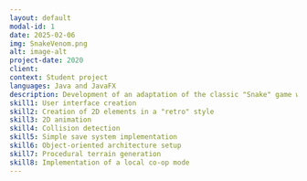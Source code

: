 ```yaml
---
layout: default
modal-id: 1
date: 2025-02-06
img: SnakeVenom.png
alt: image-alt
project-date: 2020
client:
context: Student project
languages: Java and JavaFX 
description: Development of an adaptation of the classic "Snake" game with a Venom-themed design.        
skill1: User interface creation
skill2: Creation of 2D elements in a "retro" style
skill3: 2D animation
skill4: Collision detection
skill5: Simple save system implementation
skill6: Object-oriented architecture setup
skill7: Procedural terrain generation
skill8: Implementation of a local co-op mode
---
```

